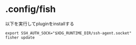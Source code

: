 # .config/fish

以下を実行してpluginをinstallする
```
export SSH_AUTH_SOCK="$XDG_RUNTIME_DIR/ssh-agent.socket"
fisher update
```
